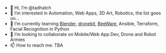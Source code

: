 - 👋 Hi, I’m @tadhatch
- 👀 I’m interested in Automation, Web Apps, 3D Art, Robotics, the list goes on...
- 🌱 I’m currently learning [Blender](https://www.blender.org/), [dronekit](https://github.com/dronekit), [BeeWare](https://github.com/beeware), Ansible, Terraform, Facial Recognition in Python
- 💞️ I’m looking to collaborate on Mobile/Web App Dev, Drone and Robot Armies
- 📫 How to reach me: TBA

<!---
tadhatch/tadhatch is a ✨ special ✨ repository because its `README.md` (this file) appears on your GitHub profile.
You can click the Preview link to take a look at your changes.
--->
